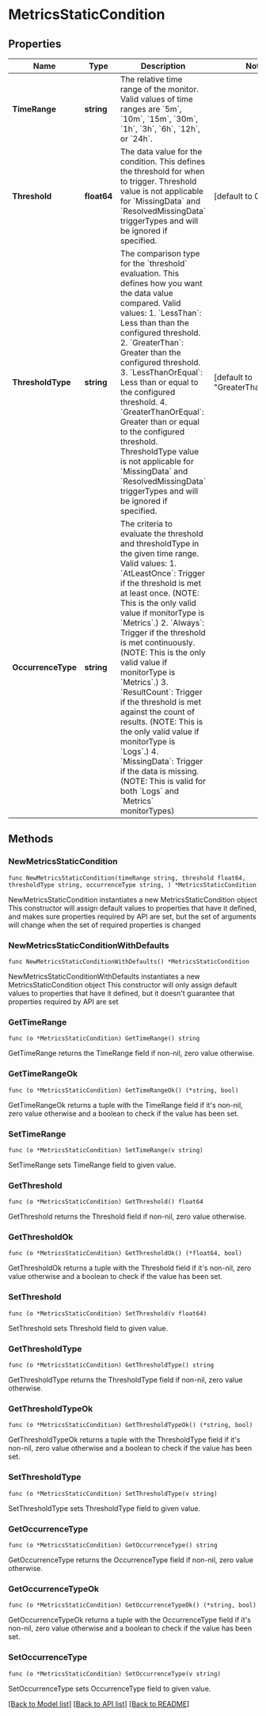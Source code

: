 # MetricsStaticCondition

## Properties

Name | Type | Description | Notes
------------ | ------------- | ------------- | -------------
**TimeRange** | **string** | The relative time range of the monitor. Valid values of time ranges are &#x60;5m&#x60;, &#x60;10m&#x60;, &#x60;15m&#x60;, &#x60;30m&#x60;, &#x60;1h&#x60;, &#x60;3h&#x60;, &#x60;6h&#x60;, &#x60;12h&#x60;, or &#x60;24h&#x60;. | 
**Threshold** | **float64** | The data value for the condition. This defines the threshold for when to trigger. Threshold value is not applicable for &#x60;MissingData&#x60; and &#x60;ResolvedMissingData&#x60; triggerTypes and will be ignored if specified. | [default to 0.0]
**ThresholdType** | **string** | The comparison type for the &#x60;threshold&#x60; evaluation. This defines how you want the data value compared. Valid values:   1. &#x60;LessThan&#x60;: Less than than the configured threshold.   2. &#x60;GreaterThan&#x60;: Greater than the configured threshold.   3. &#x60;LessThanOrEqual&#x60;: Less than or equal to the configured threshold.   4. &#x60;GreaterThanOrEqual&#x60;: Greater than or equal to the configured threshold. ThresholdType value is not applicable for &#x60;MissingData&#x60; and &#x60;ResolvedMissingData&#x60; triggerTypes and will be ignored if specified. | [default to "GreaterThanOrEqual"]
**OccurrenceType** | **string** | The criteria to evaluate the threshold and thresholdType in the given time range. Valid values:   1. &#x60;AtLeastOnce&#x60;: Trigger if the threshold is met at least once. (NOTE: This is the only valid value if monitorType is &#x60;Metrics&#x60;.)   2. &#x60;Always&#x60;: Trigger if the threshold is met continuously. (NOTE: This is the only valid value if monitorType is &#x60;Metrics&#x60;.)   3. &#x60;ResultCount&#x60;: Trigger if the threshold is met against the count of results. (NOTE: This is the only valid value if monitorType is &#x60;Logs&#x60;.)   4. &#x60;MissingData&#x60;: Trigger if the data is missing. (NOTE: This is valid for both &#x60;Logs&#x60; and &#x60;Metrics&#x60; monitorTypes) | 

## Methods

### NewMetricsStaticCondition

`func NewMetricsStaticCondition(timeRange string, threshold float64, thresholdType string, occurrenceType string, ) *MetricsStaticCondition`

NewMetricsStaticCondition instantiates a new MetricsStaticCondition object
This constructor will assign default values to properties that have it defined,
and makes sure properties required by API are set, but the set of arguments
will change when the set of required properties is changed

### NewMetricsStaticConditionWithDefaults

`func NewMetricsStaticConditionWithDefaults() *MetricsStaticCondition`

NewMetricsStaticConditionWithDefaults instantiates a new MetricsStaticCondition object
This constructor will only assign default values to properties that have it defined,
but it doesn't guarantee that properties required by API are set

### GetTimeRange

`func (o *MetricsStaticCondition) GetTimeRange() string`

GetTimeRange returns the TimeRange field if non-nil, zero value otherwise.

### GetTimeRangeOk

`func (o *MetricsStaticCondition) GetTimeRangeOk() (*string, bool)`

GetTimeRangeOk returns a tuple with the TimeRange field if it's non-nil, zero value otherwise
and a boolean to check if the value has been set.

### SetTimeRange

`func (o *MetricsStaticCondition) SetTimeRange(v string)`

SetTimeRange sets TimeRange field to given value.


### GetThreshold

`func (o *MetricsStaticCondition) GetThreshold() float64`

GetThreshold returns the Threshold field if non-nil, zero value otherwise.

### GetThresholdOk

`func (o *MetricsStaticCondition) GetThresholdOk() (*float64, bool)`

GetThresholdOk returns a tuple with the Threshold field if it's non-nil, zero value otherwise
and a boolean to check if the value has been set.

### SetThreshold

`func (o *MetricsStaticCondition) SetThreshold(v float64)`

SetThreshold sets Threshold field to given value.


### GetThresholdType

`func (o *MetricsStaticCondition) GetThresholdType() string`

GetThresholdType returns the ThresholdType field if non-nil, zero value otherwise.

### GetThresholdTypeOk

`func (o *MetricsStaticCondition) GetThresholdTypeOk() (*string, bool)`

GetThresholdTypeOk returns a tuple with the ThresholdType field if it's non-nil, zero value otherwise
and a boolean to check if the value has been set.

### SetThresholdType

`func (o *MetricsStaticCondition) SetThresholdType(v string)`

SetThresholdType sets ThresholdType field to given value.


### GetOccurrenceType

`func (o *MetricsStaticCondition) GetOccurrenceType() string`

GetOccurrenceType returns the OccurrenceType field if non-nil, zero value otherwise.

### GetOccurrenceTypeOk

`func (o *MetricsStaticCondition) GetOccurrenceTypeOk() (*string, bool)`

GetOccurrenceTypeOk returns a tuple with the OccurrenceType field if it's non-nil, zero value otherwise
and a boolean to check if the value has been set.

### SetOccurrenceType

`func (o *MetricsStaticCondition) SetOccurrenceType(v string)`

SetOccurrenceType sets OccurrenceType field to given value.



[[Back to Model list]](../README.md#documentation-for-models) [[Back to API list]](../README.md#documentation-for-api-endpoints) [[Back to README]](../README.md)


